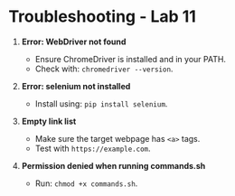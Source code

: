 # Troubleshooting - Lab 11

1. **Error: WebDriver not found**
   - Ensure ChromeDriver is installed and in your PATH.
   - Check with: `chromedriver --version`.

2. **Error: selenium not installed**
   - Install using: `pip install selenium`.

3. **Empty link list**
   - Make sure the target webpage has `<a>` tags.
   - Test with `https://example.com`.

4. **Permission denied when running commands.sh**
   - Run: `chmod +x commands.sh`.
